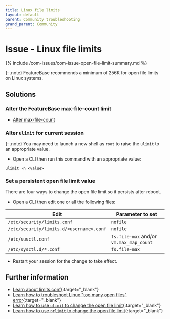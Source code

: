 ```yaml
---
title: Linux file limits
layout: default
parent: Community troubleshooting
grand_parent: Community
---
```


# Issue - Linux file limits

{% include /com-issues/com-issue-open-file-limit-summary.md %}

{: .note}
FeatureBase recommends a minimum of 256K for open file limits on Linux systems.

## Solutions

### Alter the FeatureBase max-file-count limit

* [Alter max-file-count](/docs/community/com-config/com-config-max-file-count-alter)

### Alter `ulimit` for current session

{: .note}
You may need to launch a new shell as `root` to raise the `ulimit` to an appropriate value.

* Open a CLI then run this command with an appropriate value:

```
ulimit -n <value>
```

### Set a persistent open file limit value

There are four ways to change the open file limit so it persists after reboot.

* Open a CLI then edit one or all the following files:

| Edit | Parameter to set |
|---|---|
| `/etc/security/limits.conf` | `nofile` |
| `/etc/security/limits.d/<username>.conf` | `nofile` |
| `/etc/susctl.conf` | `fs.file-max` and/or `vm.max_map_count` |
| `/etc/sysctl.d/*.conf` | `fs.file-max` |

* Restart your session for the change to take effect.

## Further information

* [Learn about limits.conf](https://www.geeksforgeeks.org/limits-conf-file-to-limit-users-process-in-linux-with-examples/){:target="_blank"}
* [Learn how to troubleshoot Linux "too many open files" error](https://www.baeldung.com/linux/error-too-many-open-files){:target="_blank"}
* [Learn how to use `ulimit` to change the open file limit](https://linuxconfig.org/limit-user-environment-with-ulimit-linux-command){:target="_blank"}
* [Learn how to use `prlimit` to change the open file limit](https://www.baeldung.com/linux/prlimit){:target="_blank"}
